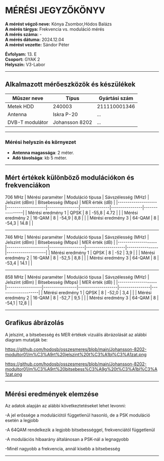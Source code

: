 # MÉRÉSI JEGYZŐKÖNYV

**A mérést végző neve:** Kónya Zsombor,Hódos Balázs <br>
**A mérés tárgya:** Frekvencia vs. moduláció mérés <br>
**A mérés száma:**  - <br>
**A mérés dátuma:**  2024.12.04 <br>
**A mérést vezette:** Sándor Péter <br>

**Évfolyam:** 13. E  
**Csoport:** GYAK 2  
**Helyszín:** V3-Labor

---
## Alkalmazott mérőeszközök és készülékek

| Műszer neve                         | Típus       | Gyártási szám |
| ----------------------------------- | ----------- | ------------- |
| Metek HDD                           | 240003     |211110001346          |
| Antenna                             | Iskra P-20  | ...            |
| DVB-T modulátor                     |  Johansson 8202  | ...            |

---
### **Mérési helyszín és környezet**
- **Antenna magassága**: 2 méter.
- **Adó távolsága**: kb 5 méter.

---

## Mért értékek különböző modulációkon és frekvenciákon

706 MHz
| Mérési paraméter    | Moduláció típusa   | Sávszélesség (MHz) | Jelszint (dBm) | Bitsebesség (Mbps) | MER érték (dB) |
|-------------------- |--------------------|----------------|---------------|----------------|----------------|
| Mérési eredmény 1   |       QPSK         |        8       |     -55,8     |      4.72      |                |
| Mérési eredmény 2   |       16-QAM       |        8       |     -54,9     |      8,8       |                |
| Mérési eredmény 3   |       64-QAM       |        8       |     -54,3     |      14.8      |                |

---

746 MHz
| Mérési paraméter   | Moduláció típusa | Sávszélesség (MHz) | Jelszint (dBm) | Bitsebesség (Mbps) | MER érték (dB) |
|--------------------|---------------------|------------------|--------------------|----------------|--------------------|
| Mérési eredmény 1  |          QPSK       |        8         |      -52           |       3,9      |                    |
| Mérési eredmény 2  |          16-QAM     |        8         |      -52,5         |       8,8      |                    |
| Mérési eredmény 3  |          64-QAM     |        8         |      -53,4         |       14.1     |                    |

---

858 MHz
| Mérési paraméter   | Moduláció típusa | Sávszélesség (MHz) | Jelszint (dBm) | Bitsebesség (Mbps) | MER érték (dB) |
|--------------------|------------------|-----------------|--------------------|----------------|--------------------|
| Mérési eredmény 1  |         QPSK     |        8        |       -52,0        |    3,4         |                    |
| Mérési eredmény 2  |         16-QAM   |        8        |       -52,7        |        9,5     |                    |
| Mérési eredmény 3  |         64-QAM   |        8        |       -54,1        |         12,8   |                    |

---

## Grafikus ábrázolás
<p>A jelszint, a bitsebesség és MER értékek vizuális ábrázolását az alábbi diagram mutatják be:</p>



https://github.com/hodosb/osszesmeres/blob/main/Johansson-8202-modultor01/m%C3%A9rt%20jelszint%20t%C3%A1bl%C3%A1zat.png

https://github.com/hodosb/osszesmeres/blob/main/Johansson-8202-modultor01/m%C3%A9rt%20bitsebess%C3%A9g%20t%C3%A1bl%C3%A1zat.png

---

## Mérési eredmények elemzése
Az adatok alapján az alábbi következtetéseket lehet levonni:

-A jel erőssége a modulációtól függetlenül hasonló, de a PSK moduláció esetén a legjobb

-A 64QAM rendelkezik a legjobb bitsebességgel, frekvenciától függetlenül

-A modulációs hibaarány általánosan a PSK-nál a legnagyobb

-Minél nagyobb a frekvencia, annál kisebb a bitsebesség

---


